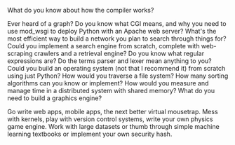 What do you know about how the compiler works? 

Ever heard of a graph? 
Do you know what CGI means, and why you need to use mod_wsgi to deploy Python with an Apache web server? 
What's the most efficient way to build a network you plan to search through things for? 
Could you implement a search engine from scratch, complete with web-scraping crawlers and a retrieval engine? 
Do you know what regular expressions are? 
Do the terms parser and lexer mean anything to you? 
Could you build an operating system (not that I recommend it) from scratch using just Python? 
How would you traverse a file system? How many sorting algorithms can you know or implement? 
How would you measure and manage time in a distributed system with shared memory? 
What do you need to build a graphics engine?

Go write web apps, mobile apps, the next better virtual mousetrap. 
Mess with kernels, play with version control systems, write your own physics game engine. 
Work with large datasets or thumb through simple machine learning textbooks or implement your own security hash. 
